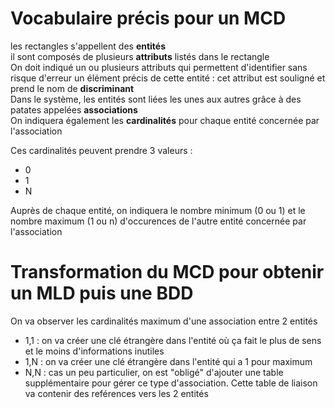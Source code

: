 # Vocabulaire précis pour un MCD

les rectangles s'appellent des **entités**  
il sont composés de plusieurs **attributs** listés dans le rectangle  
On doit indiqué un ou plusieurs attributs qui permettent d'identifier sans risque d'erreur un élément précis de cette entité : cet attribut est souligné et prend le nom de **discriminant**  
Dans le système, les entités sont liées les unes aux autres grâce à des patates appelées **associations**  
 On indiquera également les **cardinalités** pour chaque entité concernée par l'association

 Ces cardinalités peuvent prendre 3 valeurs :

- 0
- 1
- N

Auprès de chaque entité, on indiquera le nombre minimum (0 ou 1) et le nombre maximum (1 ou n) d'occurences de l'autre entité concernée par l'association

# Transformation du MCD pour obtenir un MLD puis une BDD

On va observer les cardinalités maximum d'une association entre 2 entités

- 1,1 : on va créer une clé étrangère dans l'entité où ça fait le plus de sens et le moins d'informations inutiles
- 1,N : on va créer une clé étrangère dans l'entité qui a 1 pour maximum
- N,N : cas un peu particulier, on est "obligé" d'ajouter une table supplémentaire pour gérer ce type d'association. Cette table de liaison va contenir des reférences vers les 2 entités